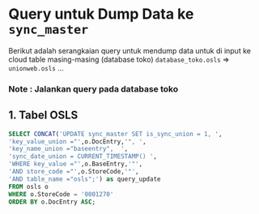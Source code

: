 # Query untuk Dump Data ke `sync_master`

Berikut adalah serangkaian query untuk mendump data untuk di input ke cloud table masing-masing (database toko)
`database_toko.osls` => `unionweb.osls`
...

### Note : Jalankan query pada database toko
## **1. Tabel OSLS**
```sql
SELECT CONCAT('UPDATE sync_master SET is_sync_union = 1, ',
'key_value_union ="',o.DocEntry,'", ',
'key_name_union ="baseentry",  ',
'sync_date_union = CURRENT_TIMESTAMP() ',
'WHERE key_value ="',o.BaseEntry,'"',
'AND store_code ="',o.StoreCode,'"',
'AND table_name ="osls";') as query_update
FROM osls o
WHERE o.StoreCode = '0001270'
ORDER BY o.DocEntry ASC;
```
